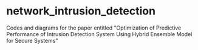 # network_intrusion_detection
Codes and diagrams for the paper entitled "Optimization of Predictive Performance of Intrusion Detection System Using Hybrid Ensemble Model for Secure Systems"
